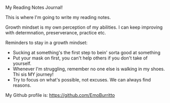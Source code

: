 My Reading Notes Journal!

This is where I'm going to write my reading notes. 

Growth mindset is my own perception of my abilities. I can keep improving with determnation, preserverance, practice etc. 

Reminders to stay in a growth mindset:
- Sucking at something's the first step to bein' sorta good at something 
- Put your mask on first, you can't help others if you don't take of yourself. 
- Whenever I'm struggling, remember no one else is walking in my shoes. Thi sis MY journey!
- Try to focus on what's possible, not excuses. We can always find reasons. 

My Github profile is: https://github.com/EmoBurritto
